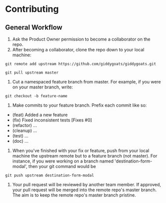 # Contributing

## General Workflow

1. Ask the Product Owner permission to become a collaborator on the repo.
1. After becoming a collaborator, clone the repo down to your local machine:

```
git remote add upstream https://github.com/giddygoats/giddygoats.git
```


```
git pull upstream master
```
1. Cut a namespaced feature branch from master. For example, if you were on your master branch, write:

  ```
  git checkout -b feature-name
  ```
1. Make commits to your feature branch. Prefix each commit like so:
  - (feat) Added a new feature
  - (fix) Fixed inconsistent tests [Fixes #0]
  - (refactor) ...
  - (cleanup) ...
  - (test) ...
  - (doc) ...
1. When you've finished with your fix or feature, push from your local machine the upstream remote but to a feature branch (not master). For instance, if you were working on a branch named 'destination-form-modal', then your git command would be

```
git push upstream destination-form-modal
```

1. Your pull request will be reviewed by another team member. If approved, your pull request will be merged into the remote repo's master branch. The aim is to keep the remote repo's master branch pristine.